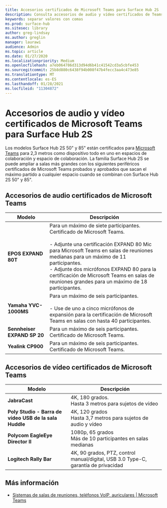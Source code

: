 ```yaml
---
title: Accesorios certificados de Microsoft Teams para Surface Hub 2S
description: Consulta accesorios de audio y vídeo certificados de Teams para modelos de Surface Hub 2S de 50 y 85 pulgadas.
keywords: separar valores con comas
ms.prod: surface-hub
ms.sitesec: library
author: greg-lindsay
ms.author: greglin
manager: laurawi
audience: Admin
ms.topic: article
ms.date: 01/27/2020
ms.localizationpriority: Medium
ms.openlocfilehash: a7eb064786d313d94d6b41c41542cd3a5cbfe453
ms.sourcegitcommit: 25b8d880c6438f94b008f47b4fecc3aa4c473e85
ms.translationtype: MT
ms.contentlocale: es-ES
ms.lasthandoff: 01/28/2021
ms.locfileid: "11304872"
---
```

# Accesorios de audio y vídeo certificados de Microsoft Teams para Surface Hub 2S

Los modelos Surface Hub 2S 50" y 85" están certificados para [Microsoft Teams](https://www.microsoft.com/microsoft-teams/across-devices/devices/product?deviceid=31) para 2,3 metros como dispositivo todo en uno en espacios de colaboración y espacio de colaboración. La familia Surface Hub 2S se puede ampliar a salas más grandes con los siguientes periféricos certificados de Microsoft Teams probados y aprobados que sacan el máximo partido a cualquier espacio cuando se combinan con Surface Hub 2S 50" y 85".

## Accesorios de audio certificados de Microsoft Teams 

| Modelo                                | Descripción                                                                                                                                                                                                                                                                                              |
| ------------------------------------ | -------------------------------------------------------------------------------------------------------------------------------------------------------------------------------------------------------------------------------------------------------------------------------------------------------- |
| **EPOS EXPAND 80T**<br>         | Para un máximo de siete participantes. Certificado de Microsoft Teams.<br><br>- Adjunte una certificación EXPAND 80 Mic para Microsoft Teams en salas de reuniones medianas para un máximo de 11 participantes.<br>- Adjunte dos micrófonos EXPAND 80 para la certificación de Microsoft Teams en salas de reuniones grandes para un máximo de 18 participantes. |
| **Yamaha YVC-1000MS**<br>        | Para un máximo de seis participantes.<br><br>- Use de uno a cinco micrófonos de expansión para la certificación de Microsoft Teams en salas con hasta 40 participantes.                                                                                                                                                               |
| **Sennheiser EXPAND SP 20**<br> | Para un máximo de seis participantes. Certificado de Microsoft Teams.                                                                                                                                                                                                                                                   |
| **Yealink CP900**<br>           | Para un máximo de seis participantes. Certificado de Microsoft Teams.                                                                                                                                                                                                                                                   |

 
## Accesorios de vídeo certificados de Microsoft Teams

| Modelo                                       | Descripción                                                                    |
| ------------------------------------------- | ------------------------------------------------------------------------------ |
| **JabraCast**<br>                  | 4K, 180 grados.<br>Hasta 3 metros para sujetos de vídeo                          |
| **Poly Studio - Barra de vídeo USB de la sala Huddle** | 4K, 120 grados<br>Hasta 3,7 metros para sujetos de audio y vídeo                 |
| **Polycom EagleEye Director II**<br>    | 1080p, 65 grados<br>Más de 10 participantes en salas medianas                             |
| **Logitech Rally Bar**                      | 4K, 90 grados, PTZ, control manual/digital, USB 3.0 Type-C, garantía de privacidad |

## Más información

- [Sistemas de salas de reuniones, teléfonos VoIP, auriculares | Microsoft Teams](https://www.microsoft.com/microsoft-teams/across-devices/)